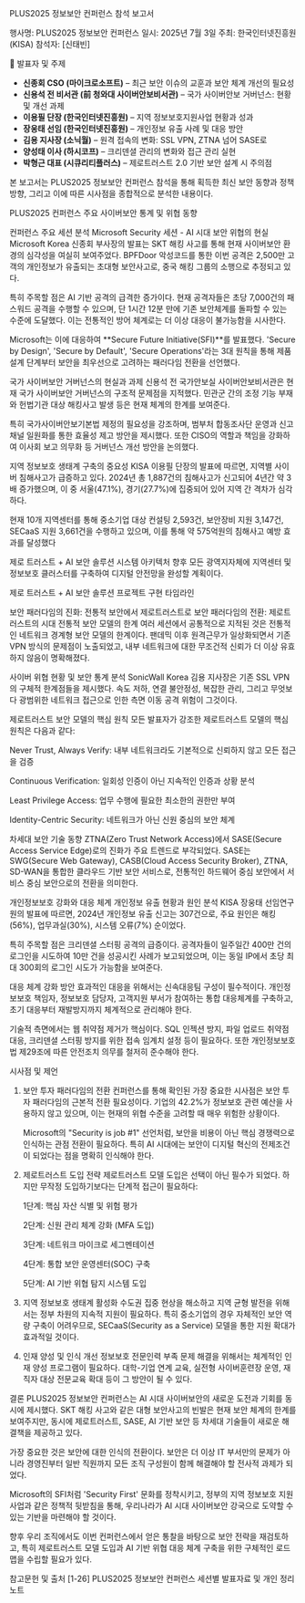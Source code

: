 PLUS2025 정보보안 컨퍼런스 참석 보고서

행사명: PLUS2025 정보보안 컨퍼런스
일시: 2025년 7월 3일
주최: 한국인터넷진흥원(KISA)
참석자: [신태빈]

📢 발표자 및 주제
- **신종회 CSO (마이크로소프트)** – 최근 보안 이슈의 교훈과 보안 체계 개선의 필요성  
- **신용석 전 비서관 (前 청와대 사이버안보비서관)** – 국가 사이버안보 거버넌스: 현황 및 개선 과제  
- **이용필 단장 (한국인터넷진흥원)** – 지역 정보보호지원사업 현황과 성과  
- **장웅태 선임 (한국인터넷진흥원)** – 개인정보 유출 사례 및 대응 방안  
- **김용 지사장 (소닉월)** – 원격 접속의 변화: SSL VPN, ZTNA 넘어 SASE로  
- **양성태 이사 (하시코프)** – 크리덴셜 관리의 변화와 접근 관리 실현  
- **박형근 대표 (시큐리티플러스)** – 제로트러스트 2.0 기반 보안 설계 시 주의점

본 보고서는 PLUS2025 정보보안 컨퍼런스 참석을 통해 획득한 최신 보안 동향과 정책 방향, 그리고 이에 따른 시사점을 종합적으로 분석한 내용이다.







PLUS2025 컨퍼런스 주요 사이버보안 통계 및 위협 동향

컨퍼런스 주요 세션 분석
Microsoft Security 세션 - AI 시대 보안 위협의 현실
Microsoft Korea 신종회 부사장의 발표는 SKT 해킹 사고를 통해 현재 사이버보안 환경의 심각성을 여실히 보여주었다. BPFDoor 악성코드를 통한 이번 공격은 2,500만 고객의 개인정보가 유출되는 초대형 보안사고로, 중국 해킹 그룹의 소행으로 추정되고 있다.

특히 주목할 점은 AI 기반 공격의 급격한 증가이다. 현재 공격자들은 초당 7,000건의 패스워드 공격을 수행할 수 있으며, 단 1시간 12분 만에 기존 보안체계를 돌파할 수 있는 수준에 도달했다. 이는 전통적인 방어 체계로는 더 이상 대응이 불가능함을 시사한다.

Microsoft는 이에 대응하여 **Secure Future Initiative(SFI)**를 발표했다. 'Secure by Design', 'Secure by Default', 'Secure Operations'라는 3대 원칙을 통해 제품 설계 단계부터 보안을 최우선으로 고려하는 패러다임 전환을 선언했다.

국가 사이버보안 거버넌스의 현실과 과제
신용석 전 국가안보실 사이버안보비서관은 현재 국가 사이버보안 거버넌스의 구조적 문제점을 지적했다. 민관군 간의 조정 기능 부재와 헌법기관 대상 해킹사고 발생 등은 현재 체계의 한계를 보여준다.

특히 국가사이버안보기본법 제정의 필요성을 강조하며, 범부처 합동조사단 운영과 신고채널 일원화를 통한 효율성 제고 방안을 제시했다. 또한 CISO의 역할과 책임을 강화하여 이사회 보고 의무화 등 거버넌스 개선 방안을 논의했다.

지역 정보보호 생태계 구축의 중요성
KISA 이용필 단장의 발표에 따르면, 지역별 사이버 침해사고가 급증하고 있다. 2024년 총 1,887건의 침해사고가 신고되어 4년간 약 3배 증가했으며, 이 중 서울(47.1%), 경기(27.7%)에 집중되어 있어 지역 간 격차가 심각하다.

현재 10개 지역센터를 통해 중소기업 대상 컨설팅 2,593건, 보안장비 지원 3,147건, SECaaS 지원 3,661건을 수행하고 있으며, 이를 통해 약 575억원의 침해사고 예방 효과를 달성했다

제로 트러스트 + AI 보안 솔루션 시스템 아키텍처
향후 모든 광역지자체에 지역센터 및 정보보호 클러스터를 구축하여 디지털 안전망을 완성할 계획이다.

제로 트러스트 + AI 보안 솔루션 프로젝트 구현 타임라인



보안 패러다임의 진화: 전통적 보안에서 제로트러스트로
보안 패러다임의 전환: 제로트러스트의 시대
전통적 보안 모델의 한계
여러 세션에서 공통적으로 지적된 것은 전통적인 네트워크 경계형 보안 모델의 한계이다. 팬데믹 이후 원격근무가 일상화되면서 기존 VPN 방식의 문제점이 노출되었고, 내부 네트워크에 대한 무조건적 신뢰가 더 이상 유효하지 않음이 명확해졌다.



사이버 위협 현황 및 보안 통계 분석
SonicWall Korea 김용 지사장은 기존 SSL VPN의 구체적 한계점들을 제시했다. 속도 저하, 연결 불안정성, 복잡한 관리, 그리고 무엇보다 광범위한 네트워크 접근으로 인한 측면 이동 공격 위험이 그것이다.

제로트러스트 보안 모델의 핵심 원칙
모든 발표자가 강조한 제로트러스트 모델의 핵심 원칙은 다음과 같다:

Never Trust, Always Verify: 내부 네트워크라도 기본적으로 신뢰하지 않고 모든 접근을 검증

Continuous Verification: 일회성 인증이 아닌 지속적인 인증과 상황 분석

Least Privilege Access: 업무 수행에 필요한 최소한의 권한만 부여

Identity-Centric Security: 네트워크가 아닌 신원 중심의 보안 체계

차세대 보안 기술 동향
ZTNA(Zero Trust Network Access)에서 SASE(Secure Access Service Edge)로의 진화가 주요 트렌드로 부각되었다. SASE는 SWG(Secure Web Gateway), CASB(Cloud Access Security Broker), ZTNA, SD-WAN을 통합한 클라우드 기반 보안 서비스로, 전통적인 하드웨어 중심 보안에서 서비스 중심 보안으로의 전환을 의미한다.

개인정보보호 강화와 대응 체계
개인정보 유출 현황과 원인 분석
KISA 장웅태 선임연구원의 발표에 따르면, 2024년 개인정보 유출 신고는 307건으로, 주요 원인은 해킹(56%), 업무과실(30%), 시스템 오류(7%) 순이었다.

특히 주목할 점은 크리덴셜 스터핑 공격의 급증이다. 공격자들이 일주일간 400만 건의 로그인을 시도하여 10만 건을 성공시킨 사례가 보고되었으며, 이는 동일 IP에서 초당 최대 300회의 로그인 시도가 가능함을 보여준다.

대응 체계 강화 방안
효과적인 대응을 위해서는 신속대응팀 구성이 필수적이다. 개인정보보호 책임자, 정보보호 담당자, 고객지원 부서가 참여하는 통합 대응체계를 구축하고, 초기 대응부터 재발방지까지 체계적으로 관리해야 한다.

기술적 측면에서는 웹 취약점 제거가 핵심이다. SQL 인젝션 방지, 파일 업로드 취약점 대응, 크리덴셜 스터핑 방지를 위한 접속 임계치 설정 등이 필요하다. 또한 개인정보보호법 제29조에 따른 안전조치 의무를 철저히 준수해야 한다.

시사점 및 제언
1. 보안 투자 패러다임의 전환
컨퍼런스를 통해 확인된 가장 중요한 시사점은 보안 투자 패러다임의 근본적 전환 필요성이다. 기업의 42.2%가 정보보호 관련 예산을 사용하지 않고 있으며, 이는 현재의 위협 수준을 고려할 때 매우 위험한 상황이다.

   Microsoft의 "Security is job #1" 선언처럼, 보안을 비용이 아닌 핵심 경쟁력으로 인식하는 관점 전환이 필요하다. 특히 AI 시대에는 보안이 디지털 혁신의 전제조건이 되었다는 점을 명확히 인식해야 한다.

2. 제로트러스트 도입 전략
제로트러스트 모델 도입은 선택이 아닌 필수가 되었다. 하지만 무작정 도입하기보다는 단계적 접근이 필요하다:

   1단계: 핵심 자산 식별 및 위험 평가

   2단계: 신원 관리 체계 강화 (MFA 도입)

   3단계: 네트워크 마이크로 세그멘테이션

   4단계: 통합 보안 운영센터(SOC) 구축

   5단계: AI 기반 위협 탐지 시스템 도입

3. 지역 정보보호 생태계 활성화
수도권 집중 현상을 해소하고 지역 균형 발전을 위해서는 정부 차원의 지속적 지원이 필요하다. 특히 중소기업의 경우 자체적인 보안 역량 구축이 어려우므로, SECaaS(Security as a Service) 모델을 통한 지원 확대가 효과적일 것이다.

4. 인재 양성 및 인식 개선
정보보호 전문인력 부족 문제 해결을 위해서는 체계적인 인재 양성 프로그램이 필요하다. 대학-기업 연계 교육, 실전형 사이버훈련장 운영, 재직자 대상 전문교육 확대 등이 그 방안이 될 수 있다.

결론
PLUS2025 정보보안 컨퍼런스는 AI 시대 사이버보안의 새로운 도전과 기회를 동시에 제시했다. SKT 해킹 사고와 같은 대형 보안사고의 빈발은 현재 보안 체계의 한계를 보여주지만, 동시에 제로트러스트, SASE, AI 기반 보안 등 차세대 기술들이 새로운 해결책을 제공하고 있다.

가장 중요한 것은 보안에 대한 인식의 전환이다. 보안은 더 이상 IT 부서만의 문제가 아니라 경영진부터 일반 직원까지 모든 조직 구성원이 함께 해결해야 할 전사적 과제가 되었다.

Microsoft의 SFI처럼 'Security First' 문화를 정착시키고, 정부의 지역 정보보호 지원사업과 같은 정책적 뒷받침을 통해, 우리나라가 AI 시대 사이버보안 강국으로 도약할 수 있는 기반을 마련해야 할 것이다.

향후 우리 조직에서도 이번 컨퍼런스에서 얻은 통찰을 바탕으로 보안 전략을 재검토하고, 특히 제로트러스트 모델 도입과 AI 기반 위협 대응 체계 구축을 위한 구체적인 로드맵을 수립할 필요가 있다.

참고문헌 및 출처
[1-26] PLUS2025 정보보안 컨퍼런스 세션별 발표자료 및 개인 정리 노트


